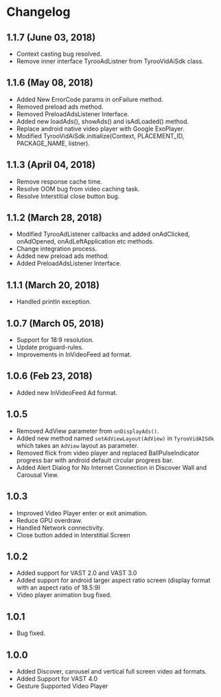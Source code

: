 Changelog
=====================

## 1.1.7 (June 03, 2018)
- Context casting bug resolved.
- Remove inner interface TyrooAdListner from TyrooVidAiSdk class.

## 1.1.6 (May 08, 2018)
- Added New ErrorCode params in onFailure method.
- Removed preload ads method.
- Removed PreloadAdsListener Interface.
- Added new loadAds(), showAds() and isAdLoaded() method.
- Replace android native video player with Google ExoPlayer.
- Modified TyrooVidAiSdk.initialize(Context, PLACEMENT_ID, PACKAGE_NAME, listner).

## 1.1.3 (April 04, 2018)
- Remove response cache time.
- Resolve OOM bug from video caching task.
- Resolve Interstitial close button bug.

## 1.1.2 (March 28, 2018)
- Modified TyrooAdListener callbacks and added onAdClicked, onAdOpened, onAdLeftApplication etc methods.
- Change integration process.
- Added new preload ads method.
- Added PreloadAdsListener Interface.

## 1.1.1 (March 20, 2018)
- Handled println exception.

## 1.0.7 (March 05, 2018)
- Support for 18:9 resolution.
- Update proguard-rules.
- Improvements in InVideoFeed ad format.

## 1.0.6 (Feb 23, 2018)
- Added new InVideoFeed Ad format.

## 1.0.5
- Removed AdView parameter from ```onDisplayAds()```.
- Added new method named ```setAdViewLayout(AdView)``` in ```TyrooVidAISdk``` which takes an ```AdView``` layout as parameter.
- Removed flick from video player and replaced BallPulseIndicator progress bar with android default circular progress bar.
- Added Alert Dialog for No Internet Connection in Discover Wall and Carousal View.

## 1.0.3
- Improved Video Player enter or exit animation.
- Reduce GPU overdraw.
- Handled Network connectivity.
- Close button added in Interstitial Screen

## 1.0.2
- Added support for VAST 2.0 and VAST 3.0
- Added support for android larger aspect ratio screen (display format with an aspect ratio of 18.5:9)
- Video player animation bug fixed.

## 1.0.1
- Bug fixed.

## 1.0.0
- Added Discover, carousel and vertical full screen video ad formats.
- Added Support for VAST 4.0
- Gesture Supported Video Player
